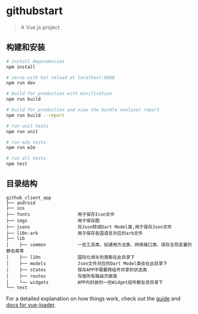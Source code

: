 # githubstart

> A Vue.js project

## 构建和安装

``` bash
# install dependencies
npm install

# serve with hot reload at localhost:8080
npm run dev

# build for production with minification
npm run build

# build for production and view the bundle analyzer report
npm run build --report

# run unit tests
npm run unit

# run e2e tests
npm run e2e

# run all tests
npm test
```

## 目录结构
```
github_client_app
├── android
├── ios
├── fonts                  用于保存Icon文件
├── imgs                   用于保存图
├── jsons                  将Json转成Dart Model类,用于保存Json文件
├── l10n-arb               用于保存各国语言对应的arb文件
├── lib 
│    ├── common            一些工具类，如通用方法类、网络接口类、保存全局变量的静态类等
│    ├── l10n              国际化相关的类都在此目录下
│    ├── models            Json文件对应的Dart Model类会在此目录下
│    ├── states            保存APP中需要跨组件共享的状态类
│    ├── routes            存放所有路由页面类
│    └── widgets           APP内封装的一些Widget组件都在该目录下
└── test
```


For a detailed explanation on how things work, check out the [guide](http://vuejs-templates.github.io/webpack/) and [docs for vue-loader](http://vuejs.github.io/vue-loader).
